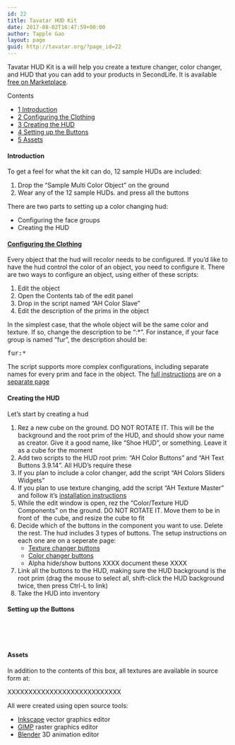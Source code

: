```yaml
---
id: 22
title: Tavatar HUD Kit
date: 2017-08-02T16:47:59+00:00
author: Tapple Gao
layout: page
guid: http://tavatar.org/?page_id=22
---
```

Tavatar HUD Kit is a will help you create a texture changer, color changer, and HUD that you can add to your products in SecondLife. It is available [free on Marketplace](https://marketplace.secondlife.com/p/Tavatar-ColorTexture-HUD-Kit-Free/4299174).

<div id="toc_container" class="no_bullets">
  <p class="toc_title">
    Contents
  </p>
  
  <ul class="toc_list">
    <li>
      <a href="#Introduction"><span class="toc_number toc_depth_1">1</span> Introduction</a>
    </li>
    <li>
      <a href="#Configuring_the_Clothing"><span class="toc_number toc_depth_1">2</span> Configuring the Clothing</a>
    </li>
    <li>
      <a href="#Creating_the_HUD"><span class="toc_number toc_depth_1">3</span> Creating the HUD</a>
    </li>
    <li>
      <a href="#Setting_up_the_Buttons"><span class="toc_number toc_depth_1">4</span> Setting up the Buttons</a>
    </li>
    <li>
      <a href="#Assets"><span class="toc_number toc_depth_1">5</span> Assets</a>
    </li>
  </ul>
</div>

#### <span id="Introduction">Introduction</span>

To get a feel for what the kit can do, 12 sample HUDs are included:

  1. Drop the &#8220;Sample Multi Color Object&#8221; on the ground
  2. Wear any of the 12 sample HUDs. and press all the buttons

There are two parts to setting up a color changing hud:

  * Configuring the face groups
  * Creating the HUD

#### <span id="Configuring_the_Clothing"><a href="http://tavatar.org/colortexture-hud-3-9-instructions/clothing-config/">Configuring the Clothing</a></span>

Every object that the hud will recolor needs to be configured. If you&#8217;d like to have the hud control the color of an object, you need to configure it. There are two ways to configure an object, using either of these scripts:

  1. Edit the object
  2. Open the Contents tab of the edit panel
  3. Drop in the script named &#8220;AH Color Slave&#8221;
  4. Edit the description of the prims in the object

In the simplest case, that the whole object will be the same color and texture. If so, change the description to be &#8220;<face group name>:*&#8221;. For instance, if your face group is named &#8220;fur&#8221;, the description should be:

<pre>fur:*</pre>

The script supports more complex configurations, including separate names for every prim and face in the object. The [full instructions](http://tavatar.org/colortexture-hud-3-9-instructions/clothing-config/) are on a [separate page](http://tavatar.org/colortexture-hud-3-9-instructions/clothing-config/)

#### <span id="Creating_the_HUD">Creating the HUD</span>

Let&#8217;s start by creating a hud

  1. Rez a new cube on the ground. DO NOT ROTATE IT. This will be the background and the root prim of the HUD, and should show your name as creator. Give it a good name, like &#8220;Shoe HUD&#8221;, or something. Leave it as a cube for the moment
  2. Add two scripts to the HUD root prim: &#8220;AH Color Buttons&#8221; and &#8220;AH Text Buttons 3.9.14&#8221;. All HUD&#8217;s require these
  3. If you plan to include a color changer, add the script &#8220;AH Colors Sliders Widgets&#8221;
  4. If you plan to use texture changing, add the script &#8220;AH Texture Master&#8221; and follow it&#8217;s [installation instructions](http://tavatar.org/hud-kit/texture-script-installation/)
  5. While the edit window is open, rez the &#8220;Color/Texture HUD Components&#8221; on the ground. DO NOT ROTATE IT. Move them to be in front of  the cube, and resize the cube to fit
  6. Decide which of the buttons in the component you want to use. Delete the rest. The hud includes 3 types of buttons. The setup instructions on each one are on a seperate page: 
      * [Texture changer buttons](http://tavatar.org/hud-kit/texture-buttons/)
      * [Color changer buttons](http://tavatar.org/hud-kit/color-buttons/)
      * Alpha hide/show buttons XXXX document these XXXX
  7. Link all the buttons to the HUD, making sure the HUD background is the root prim (drag the mouse to select all, shift-click the HUD background twice, then press Ctrl-L to link)
  8. Take the HUD into inventory

#### <span id="Setting_up_the_Buttons">Setting up the Buttons</span>

&nbsp;

&nbsp;

#### <span id="Assets">Assets</span>

In addition to the contents of this box, all textures are available in source form at:

XXXXXXXXXXXXXXXXXXXXXXXXXXX

All were created using open source tools:

  * [Inkscape](http://inkscape.org) vector graphics editor
  * [GIMP](https://www.gimp.org/) raster graphics editor
  * [Blender](https://www.blender.org/) 3D animation editor